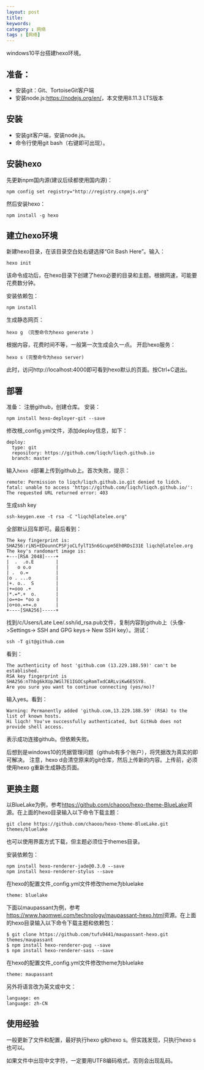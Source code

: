 ```yaml
---
layout: post
title: 
keywords: 
category : 网络
tags : [网络]
---
```


windows10平台搭建hexo环境。

<!-- more -->

## 准备：
* 安装git：Git、TortoiseGit客户端
* 安装node.js:<https://nodejs.org/en/>，本文使用8.11.3 LTS版本

## 安装
* 安装git客户端，安装node.js。
* 命令行使用git bash（右键即可出现）。

## 安装hexo
先更新npm国内源(建议后续都使用国内源)：
```
npm config set registry="http://registry.cnpmjs.org"
```
然后安装hexo：
```
npm install -g hexo
```

## 建立hexo环境
新建hexo目录，在该目录空白处右键选择“Git Bash Here”。输入：
```
hexo init
```
该命令成功后，在hexo目录下创建了hexo必要的目录和主题。根据网速，可能要花费数分钟。

安装依赖包：
```
npm install
```
生成静态网页：
```
hexo g （完整命令为hexo generate ）
```
根据内容，花费时间不等，一般第一次生成会久一点。
开启hexo服务：
```
hexo s (完整命令为hexo server)
```
此时，访问http://localhost:4000即可看到hexo默认的页面。按Ctrl+C退出。

## 部署
准备：
注册github，创建仓库。
安装：
```
npm install hexo-deployer-git --save 
```
修改根_config.yml文件，添加deploy信息，如下：
```
deploy:
  type: git
  repository: https://github.com/liqch/liqch.github.io
  branch: master 
```
输入`hexo d`部署上传到github上。首次失败，提示：
```
remote: Permission to liqch/liqch.github.io.git denied to lidch.
fatal: unable to access 'https://github.com/liqch/liqch.github.io/': The requested URL returned error: 403
```
生成ssh key
```
ssh-keygen.exe -t rsa -C "liqch@latelee.org"
```
全部默认回车即可。最后看到：
```
The key fingerprint is:
SHA256:riNS+EDounnCPSFjoCLfylT15n6Gcupm5Eh0RDsI31E liqch@latelee.org
The key's randomart image is:
+---[RSA 2048]----+
|  .  .o.E        |
|   o o.o         |
| .  o.=          |
|o . ...o         |
|+. o..  S        |
|+=ooo .+         |
|*.=*.+  o.       |
|o=+o= *oo o      |
|o+oo.=+=.o       |
+----[SHA256]-----+
```
找到/c/Users/Late Lee/.ssh/id_rsa.pub文件，复制内容到github上（头像->Settings-> SSH and GPG keys-> New SSH key）。测试：
```
ssh -T git@github.com
```
看到：
```
The authenticity of host 'github.com (13.229.188.59)' can't be established.
RSA key fingerprint is SHA256:nThbg6kXUpJWGl7E1IGOCspRomTxdCARLviKw6E5SY8.
Are you sure you want to continue connecting (yes/no)? 
```
输入yes。看到：
```
Warning: Permanently added 'github.com,13.229.188.59' (RSA) to the list of known hosts.
Hi liqch! You've successfully authenticated, but GitHub does not provide shell access.
```
表示成功连接github。但依赖失败。

后想到是windows10的凭据管理问题（github有多个账户），将凭据改为真实的即可解决。
注意，hexo d会清空原来的git仓库，然后上传新的内容。上传前，必须使用hexo g重新生成静态页面。

## 更换主题
以BlueLake为例，参考<https://github.com/chaooo/hexo-theme-BlueLake>资源。在上面的hexo目录输入以下命令下载主题：
```
git clone https://github.com/chaooo/hexo-theme-BlueLake.git themes/bluelake
```
也可以使用界面方式下载，但主题必须位于themes目录。

安装依赖包：
```
npm install hexo-renderer-jade@0.3.0 --save
npm install hexo-renderer-stylus --save
```
在hexo的配置文件_config.yml文件修改theme为bluelake
```
theme: bluelake
```

下面以maupassant为例，参考<https://www.haomwei.com/technology/maupassant-hexo.html>资源。在上面的hexo目录输入以下命令下载主题和依赖包：
```
$ git clone https://github.com/tufu9441/maupassant-hexo.git themes/maupassant
$ npm install hexo-renderer-pug --save
$ npm install hexo-renderer-sass --save
```

在hexo的配置文件_config.yml文件修改theme为bluelake
```
theme: maupassant
```
另外将语言改为英文或中文：
```
language: en
language: zh-CN
```

## 使用经验
一般更新了文件和配置，最好执行hexo g和hexo s。但实践发现，只执行hexo s也可以。

如果文件中出现中文字符，一定要用UTF8编码格式，否则会出现乱码。